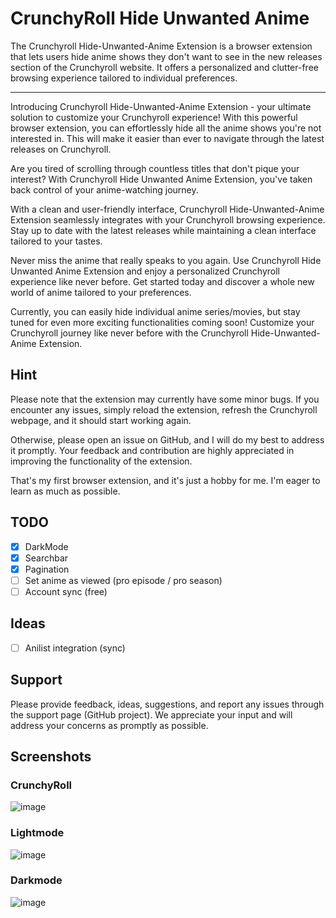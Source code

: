 # CrunchyRoll Hide Unwanted Anime
 The Crunchyroll Hide-Unwanted-Anime Extension is a browser extension that lets users hide anime shows they don't want to see in the new releases section of the Crunchyroll website. It offers a personalized and clutter-free browsing experience tailored to individual preferences.
 ___

 
Introducing Crunchyroll Hide-Unwanted-Anime Extension - your ultimate solution to customize your Crunchyroll experience! With this powerful browser extension, you can effortlessly hide all the anime shows you're not interested in. This will make it easier than ever to navigate through the latest releases on Crunchyroll.

Are you tired of scrolling through countless titles that don't pique your interest? With Crunchyroll Hide Unwanted Anime Extension, you've taken back control of your anime-watching journey.

With a clean and user-friendly interface, Crunchyroll Hide-Unwanted-Anime Extension seamlessly integrates with your Crunchyroll browsing experience. Stay up to date with the latest releases while maintaining a clean interface tailored to your tastes.

Never miss the anime that really speaks to you again. Use Crunchyroll Hide Unwanted Anime Extension and enjoy a personalized Crunchyroll experience like never before. Get started today and discover a whole new world of anime tailored to your preferences.

Currently, you can easily hide individual anime series/movies, but stay tuned for even more exciting functionalities coming soon! Customize your Crunchyroll journey like never before with the Crunchyroll Hide-Unwanted-Anime Extension.

## Hint

Please note that the extension may currently have some minor bugs. If you encounter any issues, simply reload the extension, 
refresh the Crunchyroll webpage, and it should start working again.

Otherwise, please open an issue on GitHub, and I will do my best to address it promptly. 
Your feedback and contribution are highly appreciated in improving the functionality of the extension.

That's my first browser extension, and it's just a hobby for me. I'm eager to learn as much as possible.

## TODO

 - [x] DarkMode
 - [x] Searchbar
 - [x] Pagination
 - [ ] Set anime as viewed (pro episode / pro season)
 - [ ] Account sync (free)

## Ideas
 - [ ] Anilist integration (sync)

## Support

Please provide feedback, ideas, suggestions, and report any issues through the support page (GitHub project). 
We appreciate your input and will address your concerns as promptly as possible.

## Screenshots

### CrunchyRoll
![image](https://github.com/MrFireDevil/CrunchyrollHideUnwantedAnime/assets/46726838/a7bb8e01-21c7-4d5d-b573-002e1b713eac)

### Lightmode
![image](https://github.com/MrFireDevil/CrunchyrollHideUnwantedAnime/assets/46726838/c37aca24-4780-4b65-9715-a7f7fbab9d17)

### Darkmode
![image](https://github.com/MrFireDevil/CrunchyrollHideUnwantedAnime/assets/46726838/d412f5fd-e071-42ad-8a14-254ce81b6f87)





